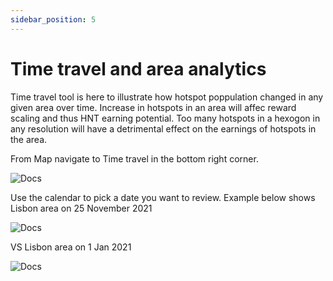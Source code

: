 ```yaml
---
sidebar_position: 5
---
```


# Time travel and area analytics

Time travel tool is here to illustrate how hotspot poppulation changed in any given area over time. Increase in hotspots in an area will affec reward scaling and thus HNT earning potential. Too many hotspots in a hexogon in any resolution will have a detrimental effect on the earnings of hotspots in the area.

From Map navigate to Time travel in the bottom right corner.

![Docs](/img/docs/getting-started/verify-your-wallet/time-travel-1.png)

Use the calendar to pick a date you want to review. Example below shows Lisbon area on 25 November 2021

![Docs](/img/docs/getting-started/verify-your-wallet/time-travel-3.png)

VS Lisbon area on 1 Jan 2021

![Docs](/img/docs/getting-started/verify-your-wallet/time-travel-2.png)
